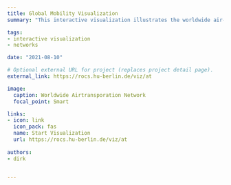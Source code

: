 ```yaml
---
title: Global Mobility Visualization
summary: "This interactive visualization illustrates the worldwide air-transportation network. The network connects approx. 4000 airports globally with roughly 51000 connections. On this network more than 3 billion passengers travel each year. In total humanity travels a total distance of over 15 million kilometers every day (under normal conditions), that is roughly three times the radius of our solar system."

tags:
- interactive visualization
- networks

date: "2021-08-10"

# Optional external URL for project (replaces project detail page).
external_link: https://rocs.hu-berlin.de/viz/at

image:
  caption: Worldwide Airtransporation Network
  focal_point: Smart

links:
- icon: link
  icon_pack: fas
  name: Start Visualization
  url: https://rocs.hu-berlin.de/viz/at
  
authors:
- dirk


---
```

